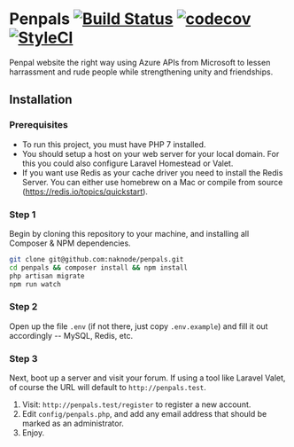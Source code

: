 # Penpals [![Build Status](https://travis-ci.org/naknode/penpals.svg?branch=master)](https://travis-ci.org/naknode/penpals) [![codecov](https://codecov.io/gh/naknode/penpals/branch/master/graph/badge.svg)](https://codecov.io/gh/naknode/penpals) [![StyleCI](https://github.styleci.io/repos/154928606/shield?branch=master)](https://github.styleci.io/repos/154928606)

Penpal website the right way using Azure APIs from Microsoft to lessen harrassment and rude people while strengthening unity and friendships.

## Installation

### Prerequisites

* To run this project, you must have PHP 7 installed.
* You should setup a host on your web server for your local domain. For this you could also configure Laravel Homestead or Valet.
* If you want use Redis as your cache driver you need to install the Redis Server. You can either use homebrew on a Mac or compile from source (https://redis.io/topics/quickstart).

### Step 1

Begin by cloning this repository to your machine, and installing all Composer & NPM dependencies.

```bash
git clone git@github.com:naknode/penpals.git
cd penpals && composer install && npm install
php artisan migrate
npm run watch
```

### Step 2

Open up the file `.env` (if not there, just copy `.env.example`) and fill it out accordingly -- MySQL, Redis, etc.

### Step 3

Next, boot up a server and visit your forum. If using a tool like Laravel Valet, of course the URL will default to `http://penpals.test`.

1. Visit: `http://penpals.test/register` to register a new  account.
2. Edit `config/penpals.php`, and add any email address that should be marked as an administrator.
3. Enjoy.
